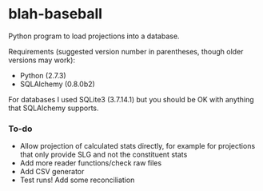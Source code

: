 
# blah-baseball

Python program to load projections into a database. 

Requirements (suggested version number in parentheses, though older versions may work): 

- Python (2.7.3)
- SQLAlchemy (0.8.0b2)

For databases I used SQLite3 (3.7.14.1) but you should be OK with anything that SQLAlchemy supports. 

### To-do

- Allow projection of calculated stats directly, for example for projections that only provide SLG and not the constituent stats
- Add more reader functions/check raw files
- Add CSV generator
- Test runs! Add some reconciliation